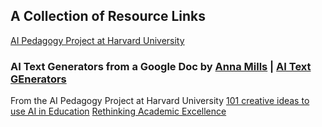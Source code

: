 ## A Collection of Resource Links
[AI Pedagogy Project at Harvard University](https://aipedagogy.org/)
### AI Text Generators from a Google Doc by [Anna Mills](http://www.annarmills.com) | [AI Text GEnerators](https://docs.google.com/document/d/1V1drRG1XlWTBrEwgGqd-cCySUB12JrcoamB5i16-Ezw/edit#heading=h.sot8caygc8jr)
From the AI Pedagogy Project at Harvard University [101 creative ideas to use AI in Education](https://creativehecommunity.wordpress.com/2023/06/23/oa-book-101-creative-ideas-to-use-ai-in-education/)
[Rethinking Academic Excellence](https://www.flintk12.com/blog/rethinking-academic-excellence-in-the-age-of-ai-(peter-nilsson)) 
